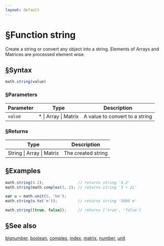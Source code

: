 ```yaml
---
layout: default
---
```


<h1 id="function-string"><a href="#function-string">&sect;</a>Function string</h1>

Create a string or convert any object into a string.
Elements of Arrays and Matrices are processed element wise.


<h2 id="syntax"><a href="#syntax">&sect;</a>Syntax</h2>

```js
math.string(value)
```

<h3 id="parameters"><a href="#parameters">&sect;</a>Parameters</h3>

Parameter | Type | Description
--------- | ---- | -----------
`value` | * &#124; Array &#124; Matrix | A value to convert to a string

<h3 id="returns"><a href="#returns">&sect;</a>Returns</h3>

Type | Description
---- | -----------
String &#124; Array &#124; Matrix | The created string


<h2 id="examples"><a href="#examples">&sect;</a>Examples</h2>

```js
math.string(4.2);               // returns string '4.2'
math.string(math.complex(3, 2); // returns string '3 + 2i'

var u = math.unit(5, 'km');
math.string(u.to('m'));         // returns string '5000 m'

math.string([true, false]);     // returns ['true', 'false']
```


<h2 id="see-also"><a href="#see-also">&sect;</a>See also</h2>

[bignumber](bignumber.html),
[boolean](boolean.html),
[complex](complex.html),
[index](index.html),
[matrix](matrix.html),
[number](number.html),
[unit](unit.html)


<!-- Note: This file is automatically generated from source code comments. Changes made in this file will be overridden. -->
